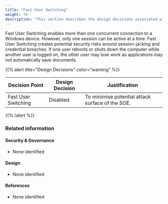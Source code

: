 ```yaml
---
title: "Fast User Switching"
weight: 70
description: "This section describes the design decisions associated with fast user switching on Windows 10 and 11 endpoints configured according to guidance in ASD's Blueprint for Secure Cloud."
---
```


Fast User Switching enables more than one concurrent connection to a Windows device. However, only one session can be active at a time. Fast User Switching creates potential security risks around session-jacking and credential breaches. If one user reboots or shuts down the computer while another user is logged on, the other user may lose work as applications may not automatically save documents.

{{% alert title="Design Decisions" color="warning" %}}

| Decision Point      | Design Decision | Justification                                    |
|---------------------|-----------------|--------------------------------------------------|
| Fast User Switching | Disabled        | To minimise potential attack surface of the SOE. |

{{% /alert %}}

### Related information

#### Security & Governance

* None identified

#### Design

* None identified

#### References

* None identified